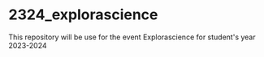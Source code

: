 # 2324_explorascience
This repository will be use for the event Explorascience for student's year 2023-2024
